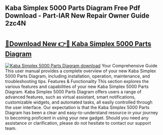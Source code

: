 ## Kaba Simplex 5000 Parts Diagram Free Pdf Download - Part-lAR New Repair Owner Guide 2zc4N

# <h2><a href="http://dfjfyv.blite.top/?on=Kaba+Simplex+5000+Parts+Diagram">🔗Download New 👉🔴 Kaba Simplex 5000 Parts Diagram</a></h2>

[![Kaba Simplex 5000 Parts Diagram download](https://i.imgur.com/lujVjoI.png)](http://dfjfyv.blite.top/?on=Kaba+Simplex+5000+Parts+Diagram)
Your Comprehensive Guide This user manual provides a complete overview of your new Kaba Simplex 5000 Parts Diagram, including installation, operation, maintenance, and troubleshooting tips. Features & Functionality This section explores the various features and capabilities of your new Kaba Simplex 5000 Parts Diagram. Kaba Simplex 5000 Parts Diagram offers users a range of advanced features, such as virtual assistant, smart notifications, customizable widgets, and automated tasks, all easily controlled through the user interface. Our expectation is that the Kaba Simplex 5000 Parts Diagram has been a clear and easy-to-understand resource in your journey to becoming proficient in using your new gadget. Should you need any assistance or clarification, please do not hesitate to contact our support team.
